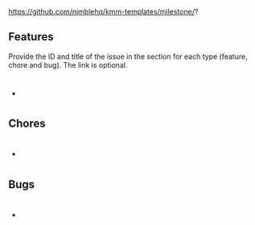 https://github.com/nimblehq/kmm-templates/milestone/?

## Features

Provide the ID and title of the issue in the section for each type (feature, chore and bug). The link is optional.

- #

## Chores

- #

## Bugs

- #
